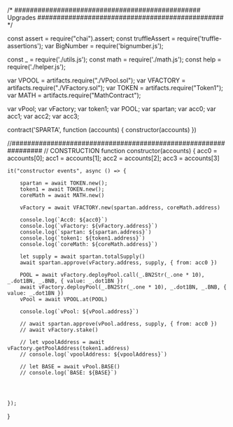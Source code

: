 /*
################################################
Upgrades
################################################
*/

const assert = require("chai").assert;
const truffleAssert = require('truffle-assertions');
var BigNumber = require('bignumber.js');

const _ = require('./utils.js');
const math = require('./math.js');
const help = require('./helper.js');

var VPOOL = artifacts.require("./VPool.sol");
var VFACTORY = artifacts.require("./VFactory.sol");
var TOKEN = artifacts.require("Token1");
var MATH = artifacts.require("MathContract");

var vPool; var vFactory; var token1; var POOL; var spartan;
var acc0; var acc1; var acc2; var acc3;

contract('SPARTA', function (accounts) {
    constructor(accounts)
})


//################################################################
// CONSTRUCTION
function constructor(accounts) {
    acc0 = accounts[0]; acc1 = accounts[1]; acc2 = accounts[2]; acc3 = accounts[3]

    it("constructor events", async () => {

        spartan = await TOKEN.new();
        token1 = await TOKEN.new();
        coreMath = await MATH.new()

        vFactory = await VFACTORY.new(spartan.address, coreMath.address)

        console.log(`Acc0: ${acc0}`)
        console.log(`vFactory: ${vFactory.address}`)
        console.log(`spartan: ${spartan.address}`)
        console.log(`token1: ${token1.address}`)
        console.log(`coreMath: ${coreMath.address}`)

        let supply = await spartan.totalSupply()
        await spartan.approve(vFactory.address, supply, { from: acc0 })
        
        POOL = await vFactory.deployPool.call(_.BN2Str(_.one * 10), _.dot1BN, _.BNB, { value: _.dot1BN })
        await vFactory.deployPool(_.BN2Str(_.one * 10), _.dot1BN, _.BNB, { value: _.dot1BN })
        vPool = await VPOOL.at(POOL)
        
        console.log(`vPool: ${vPool.address}`)

        // await spartan.approve(vPool.address, supply, { from: acc0 })
        // await vFactory.stake()

        // let vpoolAddress = await vFactory.getPoolAddress(token1.address)
        // console.log(`vpoolAddress: ${vpoolAddress}`)

        // let BASE = await vPool.BASE()
        // console.log(`BASE: ${BASE}`)


        

    });
}





